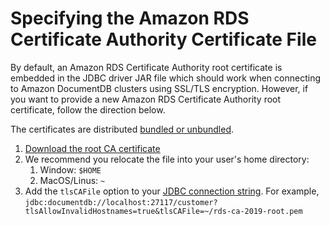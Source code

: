 # Specifying the Amazon RDS Certificate Authority Certificate File

By default, an Amazon RDS Certificate Authority root certificate is embedded in the JDBC driver JAR 
file which should work when connecting to Amazon DocumentDB clusters using SSL/TLS encryption. 
However, if you want to provide a new Amazon RDS Certificate Authority root certificate, follow the
direction below.

The certificates are distributed 
[bundled or unbundled](https://docs.aws.amazon.com/AmazonRDS/latest/UserGuide/UsingWithRDS.SSL.html).

1. [Download the root CA certificate](https://s3.amazonaws.com/rds-downloads/rds-ca-2019-root.pem)
1. We recommend you relocate the file into your user's home directory:
   1. Window: `$HOME`
   1. MacOS/Linus: `~`
1. Add the `tlsCAFile` option to your [JDBC connection string](connection-string.md).
   For example, `jdbc:documentdb://localhost:27117/customer?tlsAllowInvalidHostnames=true&tlsCAFile=~/rds-ca-2019-root.pem`
